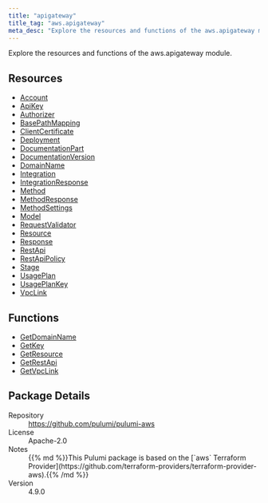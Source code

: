```yaml
---
title: "apigateway"
title_tag: "aws.apigateway"
meta_desc: "Explore the resources and functions of the aws.apigateway module."
---
```


<!-- WARNING: this file was generated by Pulumi Docs Generator. -->
<!-- Do not edit by hand unless you're certain you know what you are doing! -->

Explore the resources and functions of the aws.apigateway module.

<h2 id="resources">Resources</h2>
<ul class="api">
    <li><a href="account" title="Account"><span class="symbol resource"></span>Account</a></li>
    <li><a href="apikey" title="ApiKey"><span class="symbol resource"></span>ApiKey</a></li>
    <li><a href="authorizer" title="Authorizer"><span class="symbol resource"></span>Authorizer</a></li>
    <li><a href="basepathmapping" title="BasePathMapping"><span class="symbol resource"></span>BasePathMapping</a></li>
    <li><a href="clientcertificate" title="ClientCertificate"><span class="symbol resource"></span>ClientCertificate</a></li>
    <li><a href="deployment" title="Deployment"><span class="symbol resource"></span>Deployment</a></li>
    <li><a href="documentationpart" title="DocumentationPart"><span class="symbol resource"></span>DocumentationPart</a></li>
    <li><a href="documentationversion" title="DocumentationVersion"><span class="symbol resource"></span>DocumentationVersion</a></li>
    <li><a href="domainname" title="DomainName"><span class="symbol resource"></span>DomainName</a></li>
    <li><a href="integration" title="Integration"><span class="symbol resource"></span>Integration</a></li>
    <li><a href="integrationresponse" title="IntegrationResponse"><span class="symbol resource"></span>IntegrationResponse</a></li>
    <li><a href="method" title="Method"><span class="symbol resource"></span>Method</a></li>
    <li><a href="methodresponse" title="MethodResponse"><span class="symbol resource"></span>MethodResponse</a></li>
    <li><a href="methodsettings" title="MethodSettings"><span class="symbol resource"></span>MethodSettings</a></li>
    <li><a href="model" title="Model"><span class="symbol resource"></span>Model</a></li>
    <li><a href="requestvalidator" title="RequestValidator"><span class="symbol resource"></span>RequestValidator</a></li>
    <li><a href="resource" title="Resource"><span class="symbol resource"></span>Resource</a></li>
    <li><a href="response" title="Response"><span class="symbol resource"></span>Response</a></li>
    <li><a href="restapi" title="RestApi"><span class="symbol resource"></span>RestApi</a></li>
    <li><a href="restapipolicy" title="RestApiPolicy"><span class="symbol resource"></span>RestApiPolicy</a></li>
    <li><a href="stage" title="Stage"><span class="symbol resource"></span>Stage</a></li>
    <li><a href="usageplan" title="UsagePlan"><span class="symbol resource"></span>UsagePlan</a></li>
    <li><a href="usageplankey" title="UsagePlanKey"><span class="symbol resource"></span>UsagePlanKey</a></li>
    <li><a href="vpclink" title="VpcLink"><span class="symbol resource"></span>VpcLink</a></li>
</ul>

<h2 id="functions">Functions</h2>
<ul class="api">
    <li><a href="getdomainname" title="GetDomainName"><span class="symbol function"></span>GetDomainName</a></li>
    <li><a href="getkey" title="GetKey"><span class="symbol function"></span>GetKey</a></li>
    <li><a href="getresource" title="GetResource"><span class="symbol function"></span>GetResource</a></li>
    <li><a href="getrestapi" title="GetRestApi"><span class="symbol function"></span>GetRestApi</a></li>
    <li><a href="getvpclink" title="GetVpcLink"><span class="symbol function"></span>GetVpcLink</a></li>
</ul>

<h2 id="package-details">Package Details</h2>
<dl class="package-details">
	<dt>Repository</dt>
	<dd><a href="https://github.com/pulumi/pulumi-aws">https://github.com/pulumi/pulumi-aws</a></dd>
	<dt>License</dt>
	<dd>Apache-2.0</dd>
	<dt>Notes</dt>
	<dd>{{% md %}}This Pulumi package is based on the [`aws` Terraform Provider](https://github.com/terraform-providers/terraform-provider-aws).{{% /md %}}</dd>
	<dt>Version</dt>
	<dd>4.9.0</dd>
</dl>

